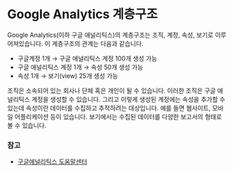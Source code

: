 # Google Analytics 계층구조

Google Analytics(이하 구글 애널리틱스)의 계층구조는 조직, 계정, 속성, 보기로 이루어져있습니다. 이 계층구조의 관계는 다음과 같습니다.

- 구글계정 1개 → 구글 애널리틱스 계정 100개 생성 가능
- 구글 애널리틱스 계정 1개 → 속성 50개 생성 가능
- 속성 1개 → 보기(view) 25개 생성 가능

조직은 소속되어 있는 회사나 단체 혹은 개인이 될 수 있습니다. 이러한 조직은 구글 애널리틱스 계정을 생성할 수 있습니다. 그리고 이렇게 생성된 계정에는 속성을 추가할 수 있는데 속성이란 데이터를 수집하고 추적하려는 대상입니다. 예를 들면 웹사이트, 모바일 어플리케이션 등이 있습니다. 보기에서는 수집된 데이터를 다양한 보고서의 형태로 볼 수 있습니다.

### 참고

- [구글애널리틱스 도움말센터](https://support.google.com/analytics/answer/1009618?hl=ko#zippy=%2C%EC%9D%B4-%EB%8F%84%EC%9B%80%EB%A7%90%EC%97%90-%EB%82%98%EC%99%80-%EC%9E%88%EB%8A%94-%EB%82%B4%EC%9A%A9%EC%9D%80-%EB%8B%A4%EC%9D%8C%EA%B3%BC-%EA%B0%99%EC%8A%B5%EB%8B%88%EB%8B%A4)
